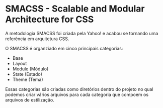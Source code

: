 # SMACSS - Scalable and Modular Architecture for CSS

A metodologia SMACSS foi criada pela Yahoo! e acabou se tornando uma referência em arquitetura CSS.

O SMACSS é organziado em cinco principais categorias:

- Base
- Layout
- Module (Módulo)
- State (Estado)
- Theme (Tema)

Essas categorias são criadas como diretórios dentro do projeto no qual podemos criar vários arquivos para cada categoria que compoem os arquivos de estilização.